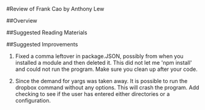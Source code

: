#Review of Frank Cao by Anthony Lew

##Overview

##Suggested Reading Materials

##Suggested Improvements
1. Fixed a comma leftover in package.JSON, possibly from when you installed a module and then deleted it. This did not let me 'npm install' and could not run the program. Make sure you clean up after your code.

2. Since the demand for yargs was taken away. It is possible to run the dropbox command without any options. This will crash the program. Add checking to see if the user has entered either directories or a configuration.